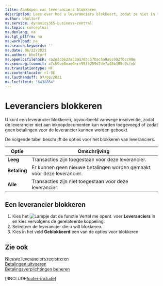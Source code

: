 ```yaml
---
title: Aankopen van leveranciers blokkeren
description: Lees over hoe u leveranciers blokkeert, zodat ze niet in transacties kunnen worden opgenomen, of hoe u nieuwe betalingen aan hen blokkeert.
author: bholtorf
ms.service: dynamics365-business-central
ms.topic: conceptual
ms.devlang: na
ms.tgt_pltfrm: na
ms.workload: na
ms.search.keywords: ''
ms.date: 06/22/2021
ms.author: bholtorf
ms.openlocfilehash: ca2e3cb627a33a17dac57bacba9a6c002fbcc90e
ms.sourcegitcommit: a7cb0be8eae6ece95f5259d7de7a48b385c9cfeb
ms.translationtype: HT
ms.contentlocale: nl-BE
ms.lasthandoff: 07/08/2021
ms.locfileid: "6438864"
---
```

# <a name="block-vendors"></a>Leveranciers blokkeren
U kunt een leverancier blokkeren, bijvoorbeeld vanwege insolventie, zodat de leverancier niet aan inkoopdocumenten kan worden toegevoegd of zodat geen betalingen voor de leverancier kunnen worden geboekt.

De volgende tabel beschrijft de opties voor het blokkeren van leveranciers.  

|Optie|Omschrijving|  
|--------------------|------------|  
|**Leeg**|Transacties zijn toegestaan voor deze leverancier.|
|**Betaling**|Er kunnen geen nieuwe betalingen worden gemaakt voor deze leverancier.|  
|**Alle**|Transacties zijn niet toegestaan voor deze leverancier.|  

## <a name="to-block-a-vendor"></a>Een leverancier blokkeren  
1. Kies het ![Lampje dat de functie Vertel me opent.](media/ui-search/search_small.png "Vertel me wat u wilt doen") voer **Leveranciers** in en kies vervolgens de gerelateerde koppeling.
2. Selecteer de leverancier die u wilt blokkeren.
3. Kies in het veld **Geblokkeerd** een van de opties voor blokkeren.

## <a name="see-also"></a>Zie ook  
[Nieuwe leveranciers registreren](purchasing-how-register-new-vendors.md)  
[Betalingen uitvoeren](payables-make-payments.md)  
[Betalingsverplichtingen beheren](payables-manage-payables.md)


[!INCLUDE[footer-include](includes/footer-banner.md)]